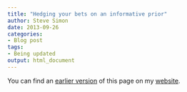 ```yaml
---
title: "Hedging your bets on an informative prior"
author: Steve Simon
date: 2013-09-26
categories:
- Blog post
tags:
- Being updated
output: html_document
---
```


You can find an [earlier version][sim1] of this page on my [website][sim2].

[sim1]: http://www.pmean.com/13/hedge.html
[sim2]: http://www.pmean.com
